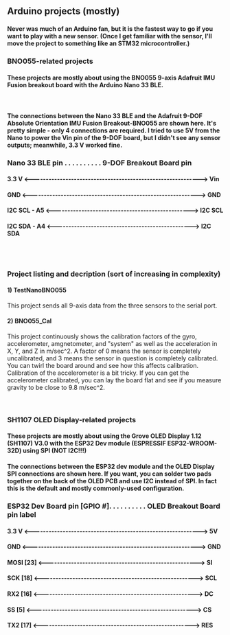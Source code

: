 ##  Arduino projects (mostly)

####  Never was much of an Arduino fan, but it is the fastest way to go if you want to play with a new sensor.  (Once I get familiar with the sensor, I'll move the project to something like an STM32 microcontroller.)  

###  BNO055-related projects

####  These projects are mostly about using the BNO055 9-axis Adafruit IMU Fusion breakout board with the Arduino Nano 33 BLE.   
</br>

#### The connections between the Nano 33 BLE and the Adafruit 9-DOF Absolute Orientation IMU Fusion Breakout-BNO055 are shown here.  It's pretty simple - only 4 connections are required.  I tried to use 5V from the Nano to power the Vin pin of the 9-DOF board, but I didn't see any sensor outputs; meanwhile, 3.3 V worked fine.   


### Nano 33 BLE pin . . . . . . . . . . 9-DOF Breakout Board pin 
#### 3.3 V <------------------------------------------------------------> Vin 
#### GND   <------------------------------------------------------------> GND
#### I2C SCL - A5 <-------------------------------------------------> I2C SCL
#### I2C SDA - A4 <-------------------------------------------------> I2C SDA    
</br>
</br>

### Project listing and decription (sort of increasing in complexity)

#### 1) TestNanoBNO055
This project sends all 9-axis data from the three sensors to the serial port. 

#### 2) BNO055_Cal
This project continuously shows the calibration factors of the gyro, accelerometer, amgnetometer, and "system" as well as the acceleration in X, Y, and Z in m/sec^2.  A factor of 0 means the sensor is completely uncalibrated, and 3 means the sensor in question is completely calibrated.  You can twirl the board around and see how this affects calibration.  Calibration of the accelerometer is a bit tricky.  If you can get the accelerometer calibrated, you can lay the board flat and see if you measure gravity to be close to 9.8 m/sec^2.  
</br>
</br>

###  SH1107 OLED Display-related projects

####  These projects are mostly about using the Grove OLED Display 1.12 (SH1107) V3.0 with the ESP32 Dev module (ESPRESSIF ESP32-WROOM-32D) using SPI (NOT I2C!!!)    

#### The connections between the ESP32 dev module and the OLED Display SPI connections are shown here. If you want, you can solder two pads together on the back of the OLED PCB and use I2C instead of SPI. In fact this is the default and mostly commonly-used configuration.   


### ESP32 Dev Board pin [GPIO #]. . . . . . . . . . OLED Breakout Board pin label 
#### 3.3 V <------------------------------------------------------------> 5V 
#### GND   <------------------------------------------------------------> GND
#### MOSI [23] <------------------------------------------------------> SI
#### SCK [18] <-------------------------------------------------------> SCL
#### RX2 [16] <-------------------------------------------------------> DC
#### SS [5] <---------------------------------------------------------> CS
#### TX2 [17] <------------------------------------------------------> RES
</br>
</br>

